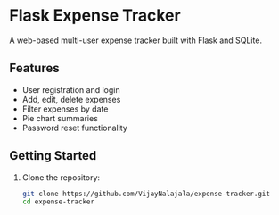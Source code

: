 # Flask Expense Tracker

A web-based multi-user expense tracker built with Flask and SQLite.

## Features
- User registration and login
- Add, edit, delete expenses
- Filter expenses by date
- Pie chart summaries
- Password reset functionality

## Getting Started

1. Clone the repository:
   ```bash
   git clone https://github.com/VijayNalajala/expense-tracker.git
   cd expense-tracker
